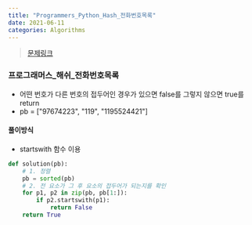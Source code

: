 ```yaml
---
title: "Programmers_Python_Hash_전화번호목록"
date: 2021-06-11
categories: Algorithms
---
```

> [문제링크](https://programmers.co.kr/learn/courses/30/parts/12077)



### 프로그래머스_해쉬_전화번호목록
- 어떤 번호가 다른 번호의 접두어인 경우가 있으면 false를 그렇지 않으면 true를 return
- pb = ["97674223", "119", "1195524421"]

#### 풀이방식
- startswith 함수 이용
```python
def solution(pb):
    # 1. 정렬
    pb = sorted(pb)
    # 2. 전 요소가 그 후 요소의 접두어가 되는지를 확인
    for p1, p2 in zip(pb, pb[1:]):
        if p2.startswith(p1):
            return False
    return True
```


